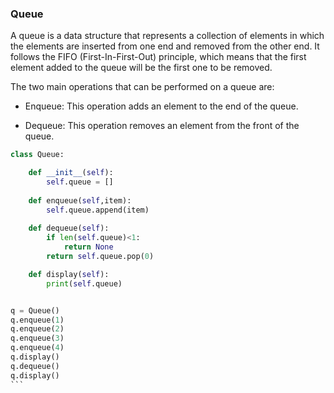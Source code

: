 ### Queue 
A queue is a data structure that represents a collection of elements in which the elements are inserted from one end and removed from the other end. 
It follows the FIFO (First-In-First-Out) principle, which means that the first element added to the queue will be the first one to be removed.

The two main operations that can be performed on a queue are:

- Enqueue: This operation adds an element to the end of the queue.

- Dequeue: This operation removes an element from the front of the queue.

````python
class Queue:

    def __init__(self):
        self.queue = []
    
    def enqueue(self,item):
        self.queue.append(item)
    
    def dequeue(self):
        if len(self.queue)<1:
            return None
        return self.queue.pop(0)

    def display(self):
        print(self.queue)


q = Queue()
q.enqueue(1)
q.enqueue(2)
q.enqueue(3)
q.enqueue(4)
q.display()
q.dequeue()
q.display()
```
